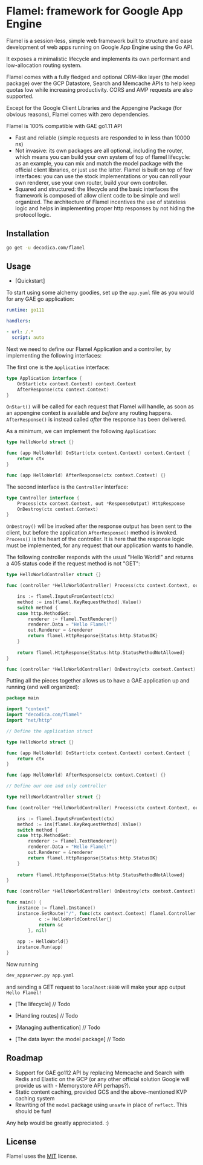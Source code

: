 # Flamel: framework for Google App Engine

Flamel is a session-less, simple web framework built to structure and ease development of web apps running on Google App Engine using the Go API.

It exposes a minimalistic lifecycle and implements its own performant and low-allocation routing system.

Flamel comes with a fully fledged and optional ORM-like layer (the model package) over the GCP Datastore, Search and Memcache APIs to help keep quotas low while increasing productivity.
CORS and AMP requests are also supported. 

Except for the Google Client Libraries and the Appengine Package (for obvious reasons), Flamel comes with zero dependencies.

Flamel is 100% compatible with GAE go1.11 API

- Fast and reliable (simple requests are responded to in less than 10000 ns)
- Not invasive: its own packages are all optional, including the router, which means you can build your own system of top of flamel lifecycle:
as an example, you can mix and match the model package with the official client libraries, or just use the latter.
Flamel is built on top of few interfaces: you can use the stock implementations or you can roll your own renderer, use your own router, build your own controller.
- Squared and structured: the lifecycle and the basic interfaces the framework is composed of allow client code to be simple and well organized. The architecture of Flamel 
incentives the use of stateless logic and helps in implementing proper http responses by not hiding the protocol logic.

## Installation

```bash
go get -u decodica.com/flamel
```

## Usage

- [Quickstart]

To start using some alchemy goodies, set up the `app.yaml` file as you would for any GAE go application:

```yaml
runtime: go111

handlers:

- url: /.*
  script: auto
```

Next we need to define our Flamel Application and a controller, by implementing the following interfaces:

The first one is the `Application` interface:
```go
type Application interface {
	OnStart(ctx context.Context) context.Context
	AfterResponse(ctx context.Context)
}
```

`OnStart()` will be called for each request that Flamel will handle, as soon as an appengine context is available and *before* any routing happens.
`AfterResponse()` is instead called *after* the response has been delivered.

As a minimum, we can implement the following `Application`:

```go
type HelloWorld struct {}

func (app HelloWorld) OnStart(ctx context.Context) context.Context {
    return ctx
}

func (app HelloWorld) AfterResponse(ctx context.Context) {} 
```

The second interface is the `Controller` interface:

```go
type Controller interface {
	Process(ctx context.Context, out *ResponseOutput) HttpResponse
	OnDestroy(ctx context.Context)
}
```

`OnDestroy()` will be invoked after the response output has been sent to the client, but before the application `AfterResponse()` method is invoked.
`Process()` is the heart of the controller. It is here that the response logic must be implemented, for any request that our application wants to handle.

The following controller responds with the usual "Hello World!" and returns a 405 status code if the request method is not "GET": 

```go
type HelloWorldController struct {}

func (controller *HelloWorldController) Process(ctx context.Context, out *flamel.ResponseOutput) flamel.HttpResponse {

	ins := flamel.InputsFromContext(ctx)
	method := ins[flamel.KeyRequestMethod].Value()
	switch method {
	case http.MethodGet:
		renderer := flamel.TextRenderer{}
		renderer.Data = "Hello Flamel!"
		out.Renderer = &renderer
		return flamel.HttpResponse{Status:http.StatusOK}
	}
	
	return flamel.HttpResponse{Status:http.StatusMethodNotAllowed}
}

func (controller *HelloWorldController) OnDestroy(ctx context.Context) {}
```

Putting all the pieces together allows us to have a GAE application up and running (and well organized):

```go
package main

import "context"
import "decodica.com/flamel"
import "net/http"

// Define the application struct

type HelloWorld struct {}

func (app HelloWorld) OnStart(ctx context.Context) context.Context {
    return ctx
}

func (app HelloWorld) AfterResponse(ctx context.Context) {}

// Define our one and only controller

type HelloWorldController struct {}

func (controller *HelloWorldController) Process(ctx context.Context, out *flamel.ResponseOutput) flamel.HttpResponse {

	ins := flamel.InputsFromContext(ctx)
	method := ins[flamel.KeyRequestMethod].Value()
	switch method {
	case http.MethodGet:
		renderer := flamel.TextRenderer{}
		renderer.Data = "Hello Flamel!"
		out.Renderer = &renderer
		return flamel.HttpResponse{Status:http.StatusOK}
	}
	
	return flamel.HttpResponse{Status:http.StatusMethodNotAllowed}
}

func (controller *HelloWorldController) OnDestroy(ctx context.Context) {}

func main() {
    instance := flamel.Instance()
    instance.SetRoute("/", func(ctx context.Context) flamel.Controller {
            c := HelloWorldController{}
            return &c
        }, nil)
    
    app := HelloWorld{}
    instance.Run(app)
}
```

Now running
```bash 
dev_appserver.py app.yaml
```

and sending a GET request to `localhost:8080` will make your app output `Hello Flamel!` 

- [The lifecycle]
// Todo

- [Handling routes]
// Todo

- [Managing authentication]
// Todo

- [The data layer: the model package]
// Todo

## Roadmap

- Support for GAE go112 API by replacing Memcache and Search with Redis and Elastic on the GCP (or any other official solution Google will provide us with - Memorystore API perhaps?).
- Static content caching, provided GCS and the above-mentioned KVP caching system
- Rewriting of the `model` package using `unsafe` in place of `reflect`. This should be fun!

Any help would be greatly appreciated. :)

## License

Flamel uses the [MIT](LICENSE.TXT) license.
